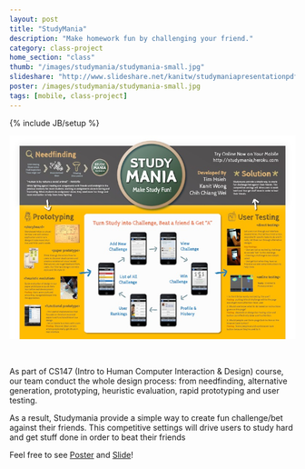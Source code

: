```yaml
---
layout: post
title: "StudyMania"
description: "Make homework fun by challenging your friend."
category: class-project
home_section: "class"
thumb: "/images/studymania/studymania-small.jpg"
slideshare: "http://www.slideshare.net/kanitw/studymaniapresentationpdf"
poster: /images/studymania/studymania-small.jpg
tags: [mobile, class-project]
---
```

{% include JB/setup %}

![studymania](/images/studymania/studymania-small.jpg)

<br/>

As part of CS147 (Intro to Human Computer Interaction & Design) course, our team conduct the whole design process: from needfinding, alternative generation, prototyping, heuristic evaluation, rapid prototyping and user testing.

As a result, Studymania provide a simple way to create fun challenge/bet against their friends. This competitive settings will drive users to study hard and get stuff done in order to beat their friends

Feel free to see [Poster](/images/studymania/studymania-small.jpg)
and [Slide](http://www.slideshare.net/kanitw/studymaniapresentationpdf)!

